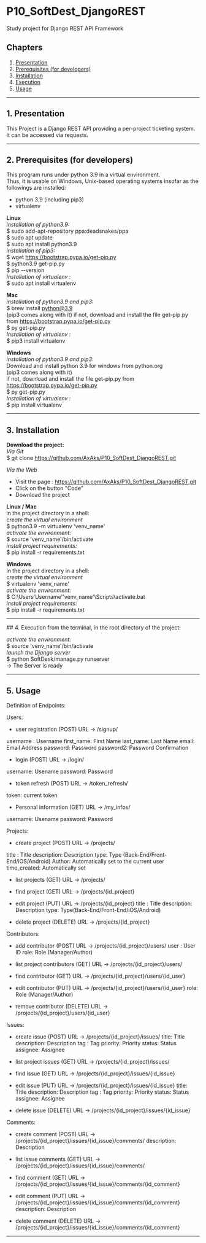 # P10_SoftDest_DjangoREST
Study project for Django REST API Framework

## Chapters

1. [Presentation](#presentation)
2. [Prerequisites (for developers)](#prerequisites)
3. [Installation](#installation)
4. [Execution](#execution)
5. [Usage](#usage)
***

## 1. Presentation <a name="presentation"></a>
This Project is a Django REST API providing a per-project ticketing system.
It can be accessed via requests.
***

## 2. Prerequisites (for developers) <a name="prerequisites"></a>
This program runs under python 3.9 in a virtual environment.  
Thus, it is usable on Windows, Unix-based operating systems
insofar as the followings are installed:
- python 3.9 (including pip3)
- virtualenv

__Linux__  
_installation of python3.9:_    
$ sudo add-apt-repository ppa:deadsnakes/ppa    
$ sudo apt update     
$ sudo apt install python3.9    
_installation of pip3:_     
$ wget https://bootstrap.pypa.io/get-pip.py     
$ python3.9 get-pip.py    
$ pip --version    
_Installation of virtualenv :_      
$ sudo apt install virtualenv    

__Mac__  
_installation of python3.9 and pip3:_  
$ brew install python@3.9    
(pip3 comes along with it) 
if not, download and install the file get-pip.py from https://bootstrap.pypa.io/get-pip.py    
$ py get-pip.py       
_Installation of virtualenv :_    
$ pip3 install virtualenv
  
__Windows__     
_installation of python3.9 and pip3:_  
Download and install python 3.9 for windows from python.org    
(pip3 comes along with it)     
if not, download and install the file get-pip.py from https://bootstrap.pypa.io/get-pip.py    
$ py get-pip.py     
_Installation of virtualenv :_   
$ pip install virtualenv    
***

## 3. Installation <a name="installation"></a>

__Download the project:__    
_Via Git_      
$ git clone https://github.com/AxAks/P10_SoftDest_DjangoREST.git   
    
_Via the Web_     
- Visit the page : https://github.com/AxAks/P10_SoftDest_DjangoREST.git    
- Click on the button "Code"     
- Download the project     

__Linux / Mac__       
in the project directory in a shell:       
_create the virtual environment_       
$ python3.9 -m virtualenv 'venv_name'        
_activate the environment:_        
$ source 'venv_name'/bin/activate         
_install project requirements:_       
$ pip install -r requirements.txt         
  
__Windows__    
in the project directory in a shell:        
_create the virtual environment_      
$ virtualenv 'venv_name'      
_activate the environment:_     
$ C:\Users\'Username'\'venv_name'\Scripts\activate.bat       
_install project requirements:_            
$ pip install -r requirements.txt
***

## 4. Execution <a name="execution"></a>
from the terminal, in the root directory of the project:

_activate the environment:_    
$ source 'venv_name'/bin/activate        
_launch the Django server_       
$ python SoftDesk/manage.py runserver    
-> The Server is ready  
***

## 5. Usage <a name="usage"></a>

Definition of Endpoints:

Users:
- user registration (POST)
URL -> /signup/

username : Username
first_name: First Name
last_name: Last Name
email: Email Address
password: Password
password2: Password Confirmation

- login (POST)
URL -> /login/

username: Usename
password: Password

- token refresh (POST)
URL -> /token_refresh/

token: current token

- Personal information (GET)
URL -> /my_infos/

username: Usename
password: Password

Projects:
- create project (POST)
URL -> /projects/

title : Title
description: Description
type: Type (Back-End/Front-End/iOS/Android)
Author: Automatically set to the current user
time_created: Automatically set


- list projects (GET)
URL -> /projects/


- find project (GET)
URL -> /projects/{id_project}

- edit project (PUT)
URL -> /projects/{id_project}
title : Title
description: Description
type: Type(Back-End/Front-End/iOS/Android)

- delete project (DELETE)
URL -> /projects/{id_project}

Contributors:
- add contributor (POST)
URL -> /projects/{id_project}/users/
user : User ID
role: Role (Manager/Author)

- list project contributors (GET)
URL -> /projects/{id_project}/users/

- find contributor (GET)
URL -> /projects/{id_project}/users/{id_user}

- edit contributor (PUT)
URL -> /projects/{id_project}/users/{id_user}
role: Role (Manager/Author)

- remove contributor (DELETE)
URL -> /projects/{id_project}/users/{id_user}

Issues:
- create issue (POST)
URL -> /projects/{id_project}/issues/
title: Title
description: Description
tag : Tag
priority: Priority
status: Status
assignee: Assignee

- list project issues (GET)
URL -> /projects/{id_project}/issues/

- find issue (GET)
URL -> /projects/{id_project}/issues/{id_issue}

- edit issue (PUT)
URL -> /projects/{id_project}/issues/{id_issue}
title: Title
description: Description
tag : Tag
priority: Priority
status: Status
assignee: Assignee

- delete issue (DELETE)
URL -> /projects/{id_project}/issues/{id_issue}

Comments:
- create comment (POST)
URL -> /projects/{id_project}/issues/{id_issue}/comments/
description: Description

- list issue comments (GET)
URL -> /projects/{id_project}/issues/{id_issue}/comments/

- find comment (GET)
URL -> /projects/{id_project}/issues/{id_issue}/comments/{id_comment}

- edit comment (PUT)
URL -> /projects/{id_project}/issues/{id_issue}/comments/{id_comment}
description: Description

- delete comment (DELETE)
URL -> /projects/{id_project}/issues/{id_issue}/comments/{id_comment}
***
